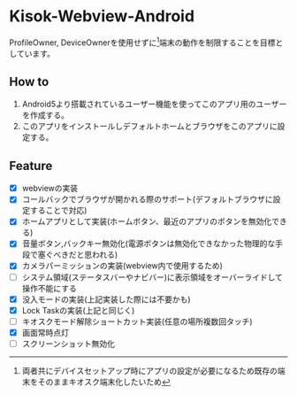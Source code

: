 # Kisok-Webview-Android
ProfileOwner, DeviceOwnerを使用せずに[^1]端末の動作を制限することを目標としています。
[^1]: 両者共にデバイスセットアップ時にアプリの設定が必要になるため既存の端末をそのままキオスク端末化したいため
## How to
1. Android5より搭載されているユーザー機能を使ってこのアプリ用のユーザーを作成する。
2. このアプリをインストールしデフォルトホームとブラウザをこのアプリに設定する。

## Feature
- [x] webviewの実装
- [x] コールバックでブラウザが開かれる際のサポート(デフォルトブラウザに設定することで対応)
- [x] ホームアプリとして実装(ホームボタン、最近のアプリのボタンを無効化できる)
- [x] 音量ボタン,バックキー無効化(電源ボタンは無効化できなかった物理的な手段で塞ぐべきだと思われる)
- [x] カメラパーミッションの実装(webview内で使用するため)
- [ ] システム領域(ステータスバーやナビバー)に表示領域をオーバーライドして操作不能にする
- [x] 没入モードの実装(上記実装した際には不要かも)
- [x] Lock Taskの実装(上記と同じく)
- [ ] キオスクモード解除ショートカット実装(任意の場所複数回タッチ)
- [x] 画面常時点灯
- [ ] スクリーンショット無効化
